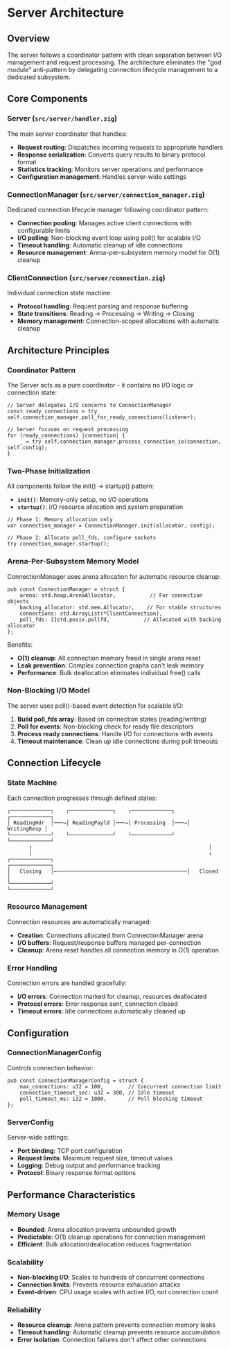 # Server Architecture

## Overview

The server follows a coordinator pattern with clean separation between I/O management and request processing. The architecture eliminates the "god module" anti-pattern by delegating connection lifecycle management to a dedicated subsystem.

## Core Components

### Server (`src/server/handler.zig`)

The main server coordinator that handles:

- **Request routing**: Dispatches incoming requests to appropriate handlers
- **Response serialization**: Converts query results to binary protocol format
- **Statistics tracking**: Monitors server operations and performance
- **Configuration management**: Handles server-wide settings

### ConnectionManager (`src/server/connection_manager.zig`)

Dedicated connection lifecycle manager following coordinator pattern:

- **Connection pooling**: Manages active client connections with configurable limits
- **I/O polling**: Non-blocking event loop using poll() for scalable I/O
- **Timeout handling**: Automatic cleanup of idle connections
- **Resource management**: Arena-per-subsystem memory model for O(1) cleanup

### ClientConnection (`src/server/connection.zig`)

Individual connection state machine:

- **Protocol handling**: Request parsing and response buffering
- **State transitions**: Reading → Processing → Writing → Closing
- **Memory management**: Connection-scoped allocations with automatic cleanup

## Architecture Principles

### Coordinator Pattern

The Server acts as a pure coordinator - it contains no I/O logic or connection state:

```zig
// Server delegates I/O concerns to ConnectionManager
const ready_connections = try self.connection_manager.poll_for_ready_connections(listener);

// Server focuses on request processing
for (ready_connections) |connection| {
    _ = try self.connection_manager.process_connection_io(connection, self.config);
}
```

### Two-Phase Initialization

All components follow the init() → startup() pattern:

- **`init()`**: Memory-only setup, no I/O operations
- **`startup()`**: I/O resource allocation and system preparation

```zig
// Phase 1: Memory allocation only
var connection_manager = ConnectionManager.init(allocator, config);

// Phase 2: Allocate poll_fds, configure sockets
try connection_manager.startup();
```

### Arena-Per-Subsystem Memory Model

ConnectionManager uses arena allocation for automatic resource cleanup:

```zig
pub const ConnectionManager = struct {
    arena: std.heap.ArenaAllocator,           // For connection objects
    backing_allocator: std.mem.Allocator,    // For stable structures
    connections: std.ArrayList(*ClientConnection),
    poll_fds: []std.posix.pollfd,           // Allocated with backing allocator
};
```

Benefits:
- **O(1) cleanup**: All connection memory freed in single arena reset
- **Leak prevention**: Complex connection graphs can't leak memory
- **Performance**: Bulk deallocation eliminates individual free() calls

### Non-Blocking I/O Model

The server uses poll()-based event detection for scalable I/O:

1. **Build poll_fds array**: Based on connection states (reading/writing)
2. **Poll for events**: Non-blocking check for ready file descriptors
3. **Process ready connections**: Handle I/O for connections with events
4. **Timeout maintenance**: Clean up idle connections during poll timeouts

## Connection Lifecycle

### State Machine

Each connection progresses through defined states:

```
┌─────────────┐    ┌──────────────┐    ┌─────────────┐    ┌─────────────┐
│ ReadingHdr  │───→│ ReadingPayld │───→│ Processing  │───→│ WritingResp │
└─────────────┘    └──────────────┘    └─────────────┘    └─────────────┘
       ↑                                                         │
       │                                                         ↓
┌─────────────┐                                           ┌─────────────┐
│   Closing   │←──────────────────────────────────────────│   Closed    │
└─────────────┘                                           └─────────────┘
```

### Resource Management

Connection resources are automatically managed:

- **Creation**: Connections allocated from ConnectionManager arena
- **I/O buffers**: Request/response buffers managed per-connection
- **Cleanup**: Arena reset handles all connection memory in O(1) operation

### Error Handling

Connection errors are handled gracefully:

- **I/O errors**: Connection marked for cleanup, resources deallocated
- **Protocol errors**: Error response sent, connection closed
- **Timeout errors**: Idle connections automatically cleaned up

## Configuration

### ConnectionManagerConfig

Controls connection behavior:

```zig
pub const ConnectionManagerConfig = struct {
    max_connections: u32 = 100,        // Concurrent connection limit
    connection_timeout_sec: u32 = 300, // Idle timeout
    poll_timeout_ms: i32 = 1000,       // Poll blocking timeout
};
```

### ServerConfig

Server-wide settings:
- **Port binding**: TCP port configuration
- **Request limits**: Maximum request size, timeout values
- **Logging**: Debug output and performance tracking
- **Protocol**: Binary response format options

## Performance Characteristics

### Memory Usage

- **Bounded**: Arena allocation prevents unbounded growth
- **Predictable**: O(1) cleanup operations for connection management
- **Efficient**: Bulk allocation/deallocation reduces fragmentation

### Scalability

- **Non-blocking I/O**: Scales to hundreds of concurrent connections
- **Connection limits**: Prevents resource exhaustion attacks
- **Event-driven**: CPU usage scales with active I/O, not connection count

### Reliability

- **Resource cleanup**: Arena pattern prevents connection memory leaks
- **Timeout handling**: Automatic cleanup prevents resource accumulation
- **Error isolation**: Connection failures don't affect other connections
